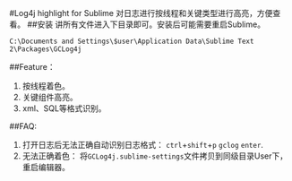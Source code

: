 #Log4j highlight for Sublime
对日志进行按线程和关键类型进行高亮，方便查看。
##安装
讲所有文件进入下目录即可。安装后可能需要重启Sublime。
```
C:\Documents and Settings\$user\Application Data\Sublime Text 2\Packages\GCLog4j
```
##Feature：
1. 按线程着色。
2. 关键组件高亮。
3. xml、SQL等格式识别。

##FAQ:
1. 打开日志后无法正确自动识别日志格式：
```ctrl```+```shift```+```p``` ```gclog``` ```enter```.
2. 无法正确着色：
将```GCLog4j.sublime-settings```文件拷贝到同级目录User下，重启编辑器。
